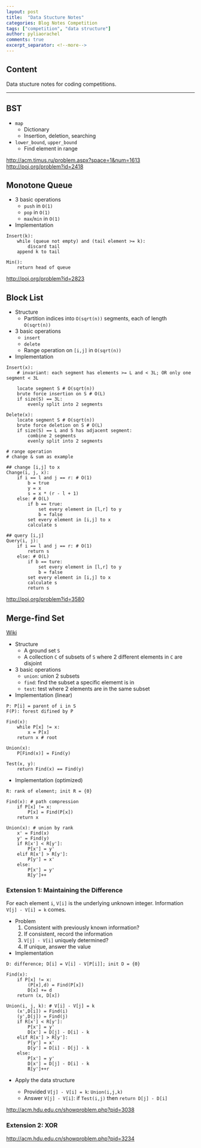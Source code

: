 ```yaml
---
layout: post
title:  "Data Stucture Notes"
categories: Blog Notes Competition
tags: ["competition", "data structure"]
author: pyliaorachel
comments: true
excerpt_separator: <!--more-->
---
```


## Content

Data stucture notes for coding competitions.

<!--more-->
---
## BST

- `map`
	- Dictionary
	- Insertion, deletion, searching 
- `lower_bound`, `upper_bound`
	- Find element in range

http://acm.timus.ru/problem.aspx?space=1&num=1613
http://poj.org/problem?id=2418

## Monotone Queue

- 3 basic operations
	- `push` in `O(1)`
	- `pop` in `O(1)`
	- `max`/`min` in `O(1)`
- Implementation

```
Insert(k):
	while (queue not empty) and (tail element >= k):
		discard tail
	append k to tail

Min():
	return head of queue
```

http://poj.org/problem?id=2823

## Block List

- Structure
	- Partition indices into `O(sqrt(n))` segments, each of length `O(sqrt(n))`
- 3 basic operations
	- `insert`
	- `delete`
	- Range operation on `[i,j]` in `O(sqrt(n))`
- Implementation

```
Insert(x):
	# invariant: each segment has elements >= L and < 3L; OR only one segment < 3L

	locate segment S # O(sqrt(n))
	brute force insertion on S # O(L)
	if size(S) == 3L:
		evenly split into 2 segments

Delete(x):
	locate segment S # O(sqrt(n))
	brute force deletion on S # O(L)
	if size(S) == L and S has adjacent segment:
		combine 2 segments
		evenly split into 2 segments

# range operation
# change & sum as example

## change [i,j] to x
Change(i, j, x):
	if i == l and j == r: # O(1)
		b = true
		y = x
		s = x * (r - l + 1)
	else: # O(L)
		if b == true:
			set every element in [l,r] to y
			b = false
		set every element in [i,j] to x
		calculate s

## query [i,j]
Query(i, j):
	if i == l and j == r: # O(1)
		return s
	else: # O(L)
		if b == ture:
			set every element in [l,r] to y
			b = false
		set every element in [i,j] to x
		calculate s
		return s
```

http://poj.org/problem?id=3580

## Merge-find Set

[Wiki](https://en.wikipedia.org/wiki/Disjoint-set_data_structure)

- Structure
	- A ground set `S`
	- A collection `C` of subsets of `S` where 2 different elements in `C` are disjoint
- 3 basic operations
	- `union`: union 2 subsets
	- `find`: find the subset a specific elememt is in
	- `test`: test where 2 elements are in the same subset
- Implementation (linear)

```
P: P[i] = parent of i in S
F(P): forest difined by P

Find(x):
	while P[x] != x:
		x = P[x]
	return x # root

Union(x):
	P[Find(x)] = Find(y)

Test(x, y):
	return Find(x) == Find(y)
```

- Implementation (optimized)

```
R: rank of element; init R = {0}

Find(x): # path compression
	if P[x] != x:
		P[x] = Find(P[x])
	return x

Union(x): # union by rank
	x' = Find(x)
	y' = Find(y)
	if R[x'] < R[y']:
		P[x'] = y'
	elif R[x'] > R[y']:
		P[y'] = x'
	else:
		P[x'] = y'
		R[y']++
```

### Extension 1: Maintaining the Difference

For each element `i`, `V[i]` is the underlying unknown integer. Information `V[j] - V[i] = k` comes.

- Problem
	1. Consistent with previously known information?
	2. If consistent, record the information
	3. `V[j] - V[i]` uniquely determined?
	4. If unique, answer the value
- Implementation

```
D: difference; D[i] = V[i] - V[P[i]]; init D = {0}

Find(x):
	if P[x] != x:
		(P[x],d) = Find(P[x])
		D[x] += d
	return (x, D[x])

Union(i, j, k): # V[i] - V[j] = k
	(x',D[i]) = Find(i)
	(y',D[j]) = Find(j)
	if R[x'] < R[y']:
		P[x'] = y'
		D[x'] = D[j] - D[i] - k
	elif R[x'] > R[y']:
		P[y'] = x'
		D[y'] = D[i] - D[j] - k
	else:
		P[x'] = y'
		D[x'] = D[j] - D[i] - k
		R[y']++r

```

- Apply the data structure

	- Provided `V[j] - V[i] = k`: `Union(i,j,k)`
	- Answer `V[j] - V[i]`: if `Test(i,j)` then `return D[j] - D[i]`  

http://acm.hdu.edu.cn/showproblem.php?pid=3038

### Extension 2: XOR

http://acm.hdu.edu.cn/showproblem.php?pid=3234
















